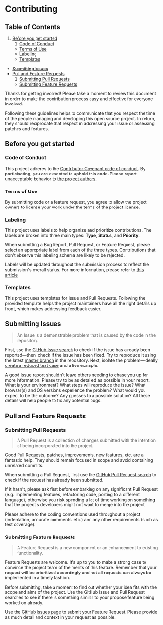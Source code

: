 # Contributing

## Table of Contents
1. [Before you get started](#before-you-get-started)
    1. [Code of Conduct](#code-of-conduct)
    - [Terms of Use](#terms-of-use)
    - [Labeling](#labeling)
    - [Templates](#templates)
- [Submitting Issues](#submitting-issues)
- [Pull and Feature Requests](#pull-and-feature-requests)
    1. [Submitting Pull Requests](#submitting-pull-requests) 
    - [Submitting Feature Requests](#submitting-feature-requests) 

Thanks for getting involved! Please take a moment to review this document in order to make the contribution process easy and effective for everyone involved.

Following these guidelines helps to communicate that you respect the time of the people managing and developing this open source project. In return, they should reciprocate that respect in addressing your issue or assessing patches and features.


## Before you get started

### Code of Conduct
This project adheres to the [Contributor Covenant code of conduct](http://contributor-covenant.org/version/1/4/). By participating, you are expected to uphold this code. Please report unacceptable behavior to [the project authors](https://github.com/ericwbailey/styled-component-template/blob/master/AUTHORS).

### Terms of Use
By submitting code or a feature request, you agree to allow the project owners to license your work under the terms of the [project license](https://github.com/ericwbailey/styled-component-template/blob/master/LICENSE).

### Labeling
This project uses labels to help organize and prioritize contributions. The labels are broken into three main types: **Type**, **Status**, and **Priority**.

When submitting a Bug Report, Pull Request, or Feature Request, please select an appropriate label from each of the three types. Contributions that don't observe this labeling schema are likely to be rejected.

Labels will be updated throughout the submission process to reflect the submission's overall status. For more information, please refer to [this article](https://medium.com/@dave_lunny/sane-github-labels-c5d2e6004b63#.fh462xzfj).

### Templates
This project uses templates for Issue and Pull Requests. Following the provided template helps the project maintainers have all the right details up front, which makes addressing feedback easier. 


## Submitting Issues

>An Issue is a demonstrable problem that is caused by the code in the repository.

First, use the [GitHub Issue search](https://github.com/ericwbailey/styled-component-template/issues) to check if the issue has already been reported—then, check if the issue has been fixed. Try to reproduce it using the latest [master branch](https://github.com/$$githubAuthor/$$githubTitle) in the repository. Next, isolate the problem—ideally [create a reduced test case](https://css-tricks.com/reduced-test-cases/) and a live example.

A good Issue report shouldn't leave others needing to chase you up for more information. Please try to be as detailed as possible in your report. What is your environment? What steps will reproduce the issue? What browser(s) and OS versions experience the problem? What would you expect to be the outcome? Any guesses to a possible solution? All these details will help people to fix any potential bugs.

## Pull and Feature Requests

### Submitting Pull Requests

>A Pull Request is a collection of changes submitted with the intention of being incorporated into the project.

Good Pull Requests, patches, improvements, new features, etc. are a fantastic help. They should remain focused in scope and avoid containing unrelated commits.

When submitting a Pull Request, first use the [GitHub Pull Request search](https://github.com/ericwbailey/styled-component-template/pulls) to check if the request has already been submitted. 

If it hasn't, please ask first before embarking on any significant Pull Request (e.g. implementing features, refactoring code, porting to a different language), otherwise you risk spending a lot of time working on something that the project's developers might not want to merge into the project.

Please adhere to the coding conventions used throughout a project (indentation, accurate comments, etc.) and any other requirements (such as test coverage).


### Submitting Feature Requests

>A Feature Request is a new component or an enhancement to existing functionality.

Feature Requests are welcome. It's up to you to make a strong case to convince the project team of the merits of this feature. Remember that your request will be prioritized accordingly and not all requests can always be implemented in a timely fashion.

Before submitting, take a moment to find out whether your idea fits with the scope and aims of the project. Use the GitHub Issue and Pull Request searches to see if there is something similar to your propose feature being worked on already.

Use the [GitHub Issues page](https://github.com/ericwbailey/styled-component-template/issues) to submit your Feature Request. Please provide as much detail and context in your request as possible.
